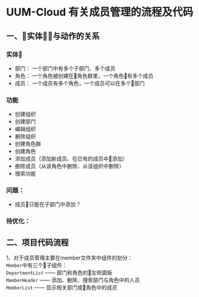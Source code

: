 # UUM-Cloud 有关成员管理的流程及代码

## 一、实体与动作的关系   

### 实体
- 部门： 一个部门中有多个子部门、多个成员   
- 角色： 一个角色被创建在角色群里，一个角色有多个成员  
- 成员： 一个成员有多个角色，一个成员可以在多个部门  

### 功能
- 创建组织  
- 创建部门
- 编辑组织  
- 删除组织  
- 创建角色群  
- 创建角色  
- 添加成员（添加新成员、在已有的成员中添加）
- 删除成员（从该角色中删除、从该组织中删除）
- 搜索功能 

### 问题：
- 成员只能在子部门中添加？  

### 待优化：
<!-- - 清空搜索选项后应该加载全部 -->


## 二、项目代码流程  
1、对于成员管理主要在member文件夹中组件的划分：  
`Member`中有三个子组件：  
`DepartmentList` —— 部门和角色的左侧面板  
`MemberHeader` ——  添加、删除、搜索部门与角色中的人员    
`MemberList` —— 显示相关部门或角色中的成员

